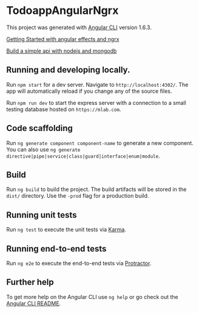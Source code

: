 # TodoappAngularNgrx

This project was generated with [Angular CLI](https://github.com/angular/angular-cli) version 1.6.3.

[Getting Started with angular effects and ngrx](https://medium.com/@nomanbinhussein/getting-started-with-ngrx-5cec2788b25f)


[Build a simple api with nodejs and mongodb](https://medium.freecodecamp.org/building-a-simple-node-js-api-in-under-30-minutes-a07ea9e390d2)


## Running and developing locally.

Run `npm start` for a dev server. Navigate to `http://localhost:4302/`. The app will automatically reload if you change any of the source files.


Run `npm run dev` to start the express server with a connection to a small testing database hosted 
on `https://mlab.com`.

## Code scaffolding

Run `ng generate component component-name` to generate a new component. You can also use `ng generate directive|pipe|service|class|guard|interface|enum|module`.

## Build

Run `ng build` to build the project. The build artifacts will be stored in the `dist/` directory. Use the `-prod` flag for a production build.

## Running unit tests

Run `ng test` to execute the unit tests via [Karma](https://karma-runner.github.io).

## Running end-to-end tests

Run `ng e2e` to execute the end-to-end tests via [Protractor](http://www.protractortest.org/).

## Further help

To get more help on the Angular CLI use `ng help` or go check out the [Angular CLI README](https://github.com/angular/angular-cli/blob/master/README.md).

